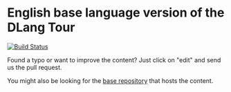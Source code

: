 English base language version of the DLang Tour
==============================================

[![Build Status](https://travis-ci.org/dlang-tour/english.svg?branch=master)](https://travis-ci.org/dlang-tour/english)

Found a typo or want to improve the content?
Just click on "edit" and send us the pull request.

You might also be looking for the [base repository](https://github.com/dlang-tour)
that hosts the content.
